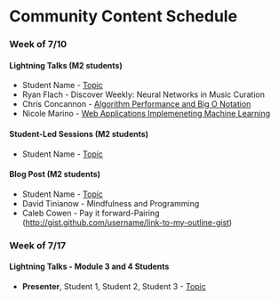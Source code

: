 # Community Content Schedule

### **Week of 7/10**

#### Lightning Talks (M2 students)

* Student Name - [Topic](http://gist.github.com/username/link-to-my-outline-gist)
* Ryan Flach - Discover Weekly: Neural Networks in Music Curation
* Chris Concannon - [Algorithm Performance and Big O Notation](https://gist.github.com/concach/b73c0672bff3bf4a246ea6513882ed60)
* Nicole Marino - [Web Applications Implemeneting Machine Learning](http://gist.github.com/username/link-to-my-outline-gist)

#### Student-Led Sessions (M2 students)

* Student Name - [Topic](http://gist.github.com/username/link-to-my-outline-gist)

#### Blog Post (M2 students)

* Student Name - [Topic](http://gist.github.com/username/link-to-my-outline-gist)
* David Tinianow - Mindfulness and Programming
* Caleb Cowen - Pay it forward-Pairing (http://gist.github.com/username/link-to-my-outline-gist)


### **Week of 7/17**

#### Lightning Talks - Module 3 and 4 Students

* **Presenter**, Student 1, Student 2, Student 3 - [Topic](http://gist.github.com/username/link-to-my-outline-gist)
